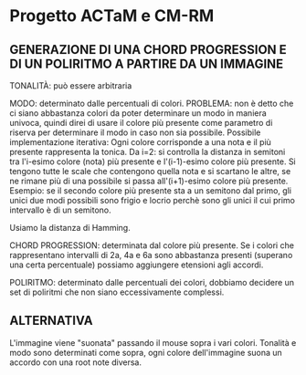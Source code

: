 # Progetto ACTaM e CM-RM
## GENERAZIONE DI UNA CHORD PROGRESSION E DI UN POLIRITMO A PARTIRE DA UN IMMAGINE

TONALITÀ: può essere arbitraria

MODO: determinato dalle percentuali di colori. PROBLEMA: non è detto che ci siano abbastanza colori da poter determinare un modo in maniera univoca, quindi direi di usare il colore più presente come parametro di riserva per determinare il modo in caso non sia possibile.
Possibile implementazione iterativa:
Ogni colore corrisponde a una nota e il più presente rappresenta la tonica. Da i=2: si controlla la distanza in semitoni tra l'i-esimo colore (nota) più presente e l'(i-1)-esimo colore più presente. Si tengono tutte le scale che contengono quella nota e si scartano le altre, se ne rimane più di una possibile si passa all'(i+1)-esimo colore più presente.
Esempio: se il secondo colore più presente sta a un semitono dal primo, gli unici due modi possibili sono frigio e locrio perchè sono gli unici il cui primo intervallo è di un semitono.

Usiamo la distanza di Hamming.

CHORD PROGRESSION: determinata dal colore più presente. Se i colori che rappresentano intervalli di 2a, 4a e 6a sono abbastanza presenti (superano una certa percentuale) possiamo aggiungere etensioni agli accordi. 

POLIRITMO: determinato dalle percentuali dei colori, dobbiamo decidere un set di poliritmi che non siano eccessivamente complessi. 



## ALTERNATIVA

L'immagine viene "suonata" passando il mouse sopra i vari colori. Tonalità e modo sono determinati come sopra, ogni colore dell'immagine suona un accordo con una root note diversa.